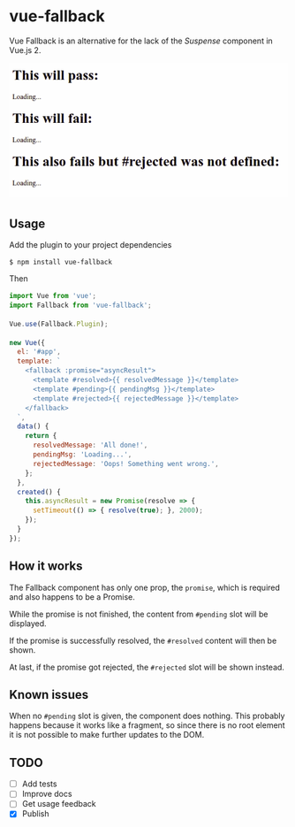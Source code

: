 # vue-fallback

Vue Fallback is an alternative for the lack of the *Suspense* component in Vue.js 2.

<p align="center">
  <img src="fallback.gif">
</p>

## Usage

Add the plugin to your project dependencies

```shell
$ npm install vue-fallback
```

Then

```javascript
import Vue from 'vue';
import Fallback from 'vue-fallback';

Vue.use(Fallback.Plugin);

new Vue({
  el: '#app',
  template: `
    <fallback :promise="asyncResult">
      <template #resolved>{{ resolvedMessage }}</template>
      <template #pending>{{ pendingMsg }}</template>
      <template #rejected>{{ rejectedMessage }}</template>
    </fallback>
  `,
  data() {
    return {
      resolvedMessage: 'All done!',
      pendingMsg: 'Loading...',
      rejectedMessage: 'Oops! Something went wrong.',
    };
  },
  created() {
    this.asyncResult = new Promise(resolve => {
      setTimeout(() => { resolve(true); }, 2000);
    });
  }
});
```

## How it works

The Fallback component has only one prop, the `promise`, which is required and also happens to be a Promise.

While the promise is not finished, the content from `#pending` slot will be displayed.

If the promise is successfully resolved, the `#resolved` content will then be shown.

At last, if the promise got rejected, the `#rejected` slot will be shown instead.

## Known issues

When no `#pending` slot is given, the component does nothing. This probably happens because it works like a fragment, so since there is no root element it is not possible to make further updates to the DOM.

## TODO

- [ ] Add tests
- [ ] Improve docs
- [ ] Get usage feedback
- [x] Publish
